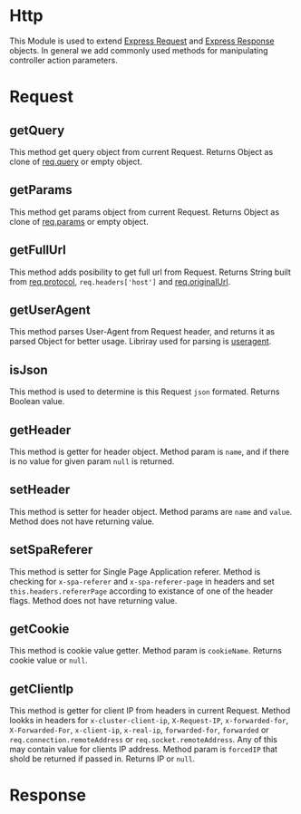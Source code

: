 # Http

This Module is used to extend [Express Request](https://expressjs.com/en/4x/api.html#req) and [Express Response](https://expressjs.com/en/4x/api.html#res) objects. In general we add commonly used methods for manipulating controller action parameters.

# Request
## getQuery
This method get query object from current Request. Returns Object as clone of [req.query](https://expressjs.com/en/4x/api.html#req.query) or empty object.

## getParams
This method get params object from current Request. Returns Object as clone of [req.params](https://expressjs.com/en/4x/api.html#req.params) or empty object.

## getFullUrl
This method adds posibility to get full url from Request. Returns String built from [req.protocol](https://expressjs.com/en/4x/api.html#req.params), `req.headers['host']` and [req.originalUrl](https://expressjs.com/en/4x/api.html#req.originalUrl).

## getUserAgent
This method parses User-Agent from Request header, and returns it as parsed Object for better usage. Libriray used for parsing is [useragent](https://www.npmjs.com/package/useragent).

## isJson
This method is used to determine is this Request `json` formated. Returns Boolean value.

## getHeader
This method is getter for header object. Method param is `name`, and if there is no value for given param `null` is returned. 

## setHeader
This method is setter for header object. Method params are `name` and `value`. Method does not have returning value.

## setSpaReferer
This method is setter for Single Page Application referer. Method is checking for  `x-spa-referer` and `x-spa-referer-page` in headers and set `this.headers.refererPage` according to existance of one of the header flags. Method does not have returning value.

## getCookie
This method is cookie value getter. Method param is `cookieName`. Returns cookie value or `null`.

## getClientIp
This method is getter for client IP from headers in current Request. Method lookks in headers for `x-cluster-client-ip`, `X-Request-IP`, `x-forwarded-for`, `X-Forwarded-For`, `x-client-ip`, `x-real-ip`, `forwarded-for`, `forwarded` or `req.connection.remoteAddress` or `req.socket.remoteAddress`. Any of this may contain value for clients IP address. Method param is `forcedIP` that shold be returned if passed in. Returns IP or `null`.


# Response

